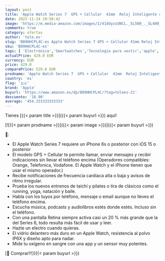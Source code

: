 ```yaml
---
layout: post
title: 'Apple Watch Series 7  GPS + Cellular  41mm  Reloj Inteligente con Caja de Aluminio en Color Medianoche - Correa Deportiva en Color Medianoche - Talla única. Monitor de entreno  Resistencia alagua'
date: 2022-11-24 19:58:42
image: 'https://m.media-amazon.com/images/I/41ddyzsUNCL._SL500_._SL400_.jpg'
comments: true
category: ofertas
author: 'tole.es'
slug: 'B09HHCPL4C-es Apple Watch Series 7 GPS + Cellular 41mm Reloj Inteligente...'
sku: 'B09HHCPL4C-es'
tags: [ 'Electrónica','Smartwatches','Tecnología para vestir','apple','🇪🇸', ]
actualPrice: 429.0 EUR
currency: EUR
price: 429.0
comparePrice: 529.0 EUR
prodname: 'Apple Watch Series 7  GPS + Cellular  41mm  Reloj Inteligente con Caja de Aluminio en Color Medianoche - Correa Deportiva en Color Medianoche - Talla única. Monitor de entreno  Resistencia alagua'
country: 'es'
flag: '🇪🇸'
brand: 'Apple'
buyurl: 'https://www.amazon.es/dp/B09HHCPL4C/?tag=tolees-21'
descuento: '18.90'
average: '454.333333333333'
---
```


Tienes [{{< param title >}}]({{< param buyurl >}}) aqui!

[![{{< param prodname >}}]({{< param image >}})]({{< param buyurl >}})

🔎:

- El Apple Watch Series 7 requiere un iPhone 6s o posterior con iOS 15 o posterior
- El modelo GPS + Cellular te permite llamar, enviar mensajes y recibir indicaciones sin llevar el teléfono encima (Operadores compatibles: Orange, Telefonica, Vodafone. El Apple Watch y el iPhone tienen que usar el mismo operador.)
- Recibe notificaciones de frecuencia cardiaca alta o baja y avisos de ritmo irregular.
- Prueba los nuevos entrenos de taichí y pilates o tira de clásicos como el running, yoga, natación y baile.
- Habla con los tuyos por teléfono, mensaje o email aunque no lleves el teléfono encima.
- Escucha música, podcasts y audiolibros estés donde estés. Incluso sin el teléfono.
- Con una pantalla Retina siempre activa casi un 20 % más grande que la del Series 6, todo resulta más fácil de usar y leer.
- Hazte un electro cuando quieras.
- El vidrio delantero más duro en un Apple Watch, resistencia al polvo IP6X y diseño apto para nadar.
- Mide tu oxígeno en sangre con una app y un sensor muy potentes.

[🛒 Comprar!!!]({{< param buyurl >}})
